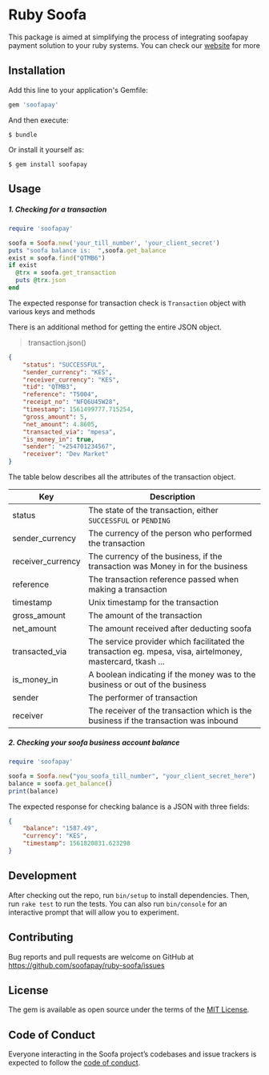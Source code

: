 # Ruby Soofa
This package is aimed at simplifying the process of integrating soofapay payment solution to your ruby systems. You can check our 
[website] for more
## Installation

Add this line to your application's Gemfile:

```ruby
gem 'soofapay'
```

And then execute:

    $ bundle

Or install it yourself as:

    $ gem install soofapay

## Usage
##### 1. Checking for a transaction
```ruby
require 'soofapay'

soofa = Soofa.new('your_till_number', 'your_client_secret')
puts "soofa balance is:  ",soofa.get_balance
exist = soofa.find("QTMB6")
if exist
  @trx = soofa.get_transaction
  puts @trx.json
end
```
The expected response for transaction check is  `Transaction` 
object with various keys and methods

There is an additional method for getting the entire JSON object.

> transaction.json()

[website]: <https://www.soofapay.com>

```JSON
{
    "status": "SUCCESSFUL",
    "sender_currency": "KES",
    "receiver_currency": "KES",
    "tid": "QTMB3",
    "reference": "T5004",
    "receipt_no": "NFQ6U45W28",
    "timestamp": 1561499777.715254,
    "gross_amount": 5,
    "net_amount": 4.8605,
    "transacted_via": "mpesa",
    "is_money_in": true,
    "sender": "+254701234567",
    "receiver": "Dev Market"
}
```

The table below describes all the attributes of the transaction object.


| Key | Description |
| ------ | ------ |
| status | The state of the transaction, either `SUCCESSFUL` or `PENDING` |
| sender_currency | The currency of the person who performed the transaction  |
| receiver_currency | The currency of the business, if the transaction was Money in for the business |
| reference | The transaction reference passed when making a transaction |
| timestamp | Unix timestamp for the transaction |
| gross_amount | The amount of the transaction |
| net_amount | The amount received after deducting soofa |
| transacted_via | The service provider which facilitated the transaction eg. mpesa, visa, airtelmoney, mastercard, tkash ... |
| is_money_in | A boolean indicating if the money was to the business or out of the business |
| sender | The performer of transaction |
| receiver | The receiver of the transaction which is the business if the transaction was inbound |

##### 2. Checking your soofa business account balance
```ruby
require 'soofapay'

soofa = Soofa.new("you_soofa_till_number", "your_client_secret_here")
balance = soofa.get_balance()
print(balance)
```

The expected response for checking balance is a JSON with three fields:

[website]: <https://www.soofapay.com>


```JSON
{
    "balance": "1587.49",
    "currency": "KES",
    "timestamp": 1561820831.623298
}
```
## Development

After checking out the repo, run `bin/setup` to install dependencies. Then, run `rake test` to run the tests. You can also run `bin/console` for an interactive prompt that will allow you to experiment.


## Contributing

Bug reports and pull requests are welcome on GitHub at https://github.com/soofapay/ruby-soofa/issues

## License

The gem is available as open source under the terms of the [MIT License](https://opensource.org/licenses/MIT).

## Code of Conduct

Everyone interacting in the Soofa project’s codebases and issue trackers is expected to follow the [code of conduct](https://github.com/soofapay/ruby-soofa/blob/master/CODE_OF_CONDUCT.md).